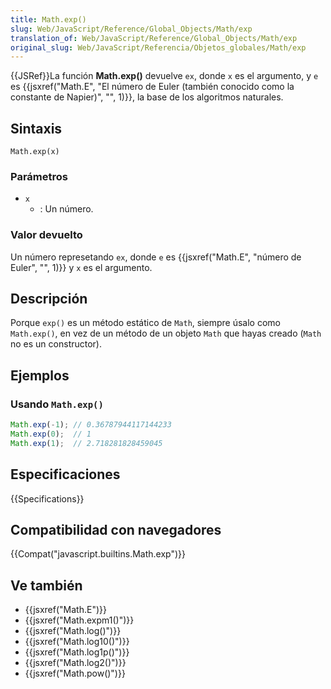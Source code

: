 ```yaml
---
title: Math.exp()
slug: Web/JavaScript/Reference/Global_Objects/Math/exp
translation_of: Web/JavaScript/Reference/Global_Objects/Math/exp
original_slug: Web/JavaScript/Referencia/Objetos_globales/Math/exp
---
```


{{JSRef}}La función **Math.exp()** devuelve `ex`, donde `x` es el argumento, y `e` es {{jsxref("Math.E", "El número de Euler (también conocido como la constante de Napier)", "", 1)}}, la base de los algoritmos naturales.

## Sintaxis

```
Math.exp(x)
```

### Parámetros

- `x`
  - : Un número.

### Valor devuelto

Un número represetando `ex`, donde `e` es {{jsxref("Math.E", "número de Euler", "", 1)}} y `x` es el argumento.

## Descripción

Porque `exp()` es un método estático de `Math`, siempre úsalo como `Math.exp()`, en vez de un método de un objeto `Math` que hayas creado (`Math` no es un constructor).

## Ejemplos

### Usando `Math.exp()`

```js
Math.exp(-1); // 0.36787944117144233
Math.exp(0);  // 1
Math.exp(1);  // 2.718281828459045
```

## Especificaciones

{{Specifications}}

## Compatibilidad con navegadores

{{Compat("javascript.builtins.Math.exp")}}

## Ve también

- {{jsxref("Math.E")}}
- {{jsxref("Math.expm1()")}}
- {{jsxref("Math.log()")}}
- {{jsxref("Math.log10()")}}
- {{jsxref("Math.log1p()")}}
- {{jsxref("Math.log2()")}}
- {{jsxref("Math.pow()")}}
